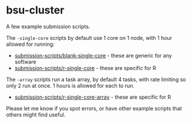# bsu-cluster

A few example submission scripts.

The `-single-core` scripts by default use 1 core on 1 node, with 1 hour allowed for running:
* [submission-scripts/blank-single-core](submission-scripts/blank-single-core) - these are generic for any software
* [submission-scripts/r-single-core](submission-scripts/r-single-core) - these are specific for R

The `-array` scripts run a task array, by default 4 tasks, with rate limiting so only 2 run at once. 1 hours is allowed for each to run.
* [submission-scripts/r-single-core-array](submission-scripts/r-single-core-array) - these are specific for R

Please let me know if you spot errors, or have other example scripts that others might find useful.
